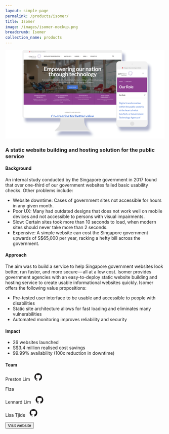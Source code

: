 ```yaml
---
layout: simple-page
permalink: /products/isomer/
title: Isomer
image: /images/isomer-mockup.png
breadcrumb: Isomer
collection_name: products
---
```


![github](/images/isomer-mockup.PNG)

### A static website building and hosting solution for the public service

#### Background 

An internal study conducted by the Singapore government in 2017 found that over one-third of our government websites failed basic usability checks. Other problems include: 

* Website downtime: Cases of government sites not accessible for hours in any given month. 
* Poor UX: Many had outdated designs that does not work well on mobile devices and not accessible to persons with visual impairments. 
* Slow: Certain sites took more than 10 seconds to load, when modern sites should never take more than 2 seconds. 
* Expensive: A simple website can cost the Singapore government upwards of S$65,000 per year, racking a hefty bill across the government.

#### Approach

The aim was to build a service to help Singapore government websites look better, run faster, and more secure — all at a low cost. Isomer provides government agencies with an easy-to-deploy static website building and hosting service to create usable informational websites quickly. Isomer offers the following value propositions:

* Pre-tested user interface to be usable and accessible to people with disabilities
* Static site architecture allows for fast loading and eliminates many vulnerabilities
* Automated monitoring improves reliability and security

#### Impact

* 26 websites launched
* S$3.4 million realised cost savings
* 99.99% availability (100x reduction in downtime)

#### Team

Preston Lim <a href="https://github.com/prestonlimlianjie" style="display: inline-block; width: 24px; height: 24px; margin-bottom: -5px; margin-left: 10px;">
    <img border="0" alt="Github account" src="/images/Github-Mark-32px.png">
</a>

Fiza 

Lennard Lim <a href="https://github.com/lennardl" style="display: inline-block; width: 24px; height: 24px; margin-bottom: -5px; margin-left: 10px;">
    <img border="0" alt="Github account" src="/images/Github-Mark-32px.png">
</a>

Lisa Tjide <a href="https://github.com/sasasa54" style="display: inline-block; width: 24px; height: 24px; margin-bottom: -5px; margin-left: 10px;">
    <img border="0" alt="Github account" src="/images/Github-Mark-32px.png">
</a>


<a href="https://isomer.gov.sg/" target="_blank">
    <button class="bp-button is-secondary is-medium has-text-white is-uppercase search-button">
        Visit website
    </button>
</a>
